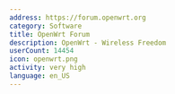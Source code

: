 ```yaml
---
address: https://forum.openwrt.org
category: Software
title: OpenWrt Forum
description: OpenWrt - Wireless Freedom
userCount: 14454
icon: openwrt.png
activity: very high
language: en_US
---
```

